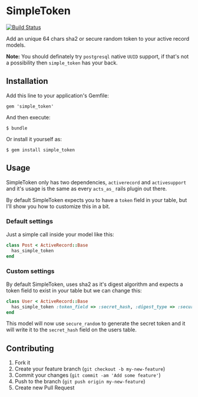 # SimpleToken

[![Build Status](https://secure.travis-ci.org/cloverinteractive/simple_token.png?branch=master)](http://travis-ci.org/cloverinteractive/simple_token)

Add an unique 64 chars sha2 or secure random token to your active record models.

**Note:** You should definately try `postgresql` native `UUID` support, if that's not a possibility then `simple_token` has your back.

## Installation

Add this line to your application's Gemfile:

    gem 'simple_token'

And then execute:

    $ bundle

Or install it yourself as:

    $ gem install simple_token

## Usage

SimpleToken only has two dependencies, `activerecord` and `activesupport` and it's usage is the same as every `acts_as_` rails plugin out there.

By default SimpleToken expects you to have a `token` field in your table, but I'll show you how to customize this in a bit.

### Default settings

Just a simple call inside your model like this:

```ruby
class Post < ActiveRecord::Base
  has_simple_token
end
```

### Custom settings

By default SimpleToken, uses sha2 as it's digest algorithm and expects a token field to exist in your table but we can change this:

```ruby
class User < ActiveRecord::Base
  has_simple_token :token_field => :secret_hash, :digest_type => :secure_random
end
```

This model will now use `secure_random` to generate the secret token and it will write it to the `secret_hash` field on the users table.

## Contributing

1. Fork it
2. Create your feature branch (`git checkout -b my-new-feature`)
3. Commit your changes (`git commit -am 'Add some feature'`)
4. Push to the branch (`git push origin my-new-feature`)
5. Create new Pull Request
